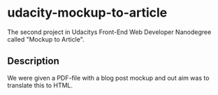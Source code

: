 # udacity-mockup-to-article
The second project in Udacitys Front-End Web Developer Nanodegree called "Mockup to Article".

## Description
We were given a PDF-file with a blog post mockup and out aim was to translate this to HTML.
